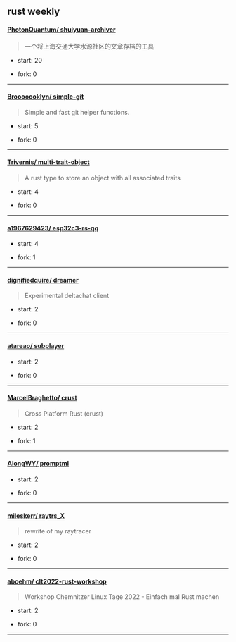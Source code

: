 ## rust weekly

#### [PhotonQuantum/ shuiyuan-archiver](https://github.com/PhotonQuantum/shuiyuan-archiver)
>  一个将上海交通大学水源社区的文章存档的工具
+ start: 20
+ fork: 0
---
#### [Brooooooklyn/ simple-git](https://github.com/Brooooooklyn/simple-git)
>  Simple and fast git helper functions.
+ start: 5
+ fork: 0
---
#### [Trivernis/ multi-trait-object](https://github.com/Trivernis/multi-trait-object)
>  A rust type to store an object with all associated traits
+ start: 4
+ fork: 0
---
#### [a1967629423/ esp32c3-rs-qq](https://github.com/a1967629423/esp32c3-rs-qq)
>  
+ start: 4
+ fork: 1
---
#### [dignifiedquire/ dreamer](https://github.com/dignifiedquire/dreamer)
>  Experimental deltachat client 
+ start: 2
+ fork: 0
---
#### [atareao/ subplayer](https://github.com/atareao/subplayer)
>  
+ start: 2
+ fork: 0
---
#### [MarcelBraghetto/ crust](https://github.com/MarcelBraghetto/crust)
>  Cross Platform Rust (crust)
+ start: 2
+ fork: 1
---
#### [AlongWY/ promptml](https://github.com/AlongWY/promptml)
>  
+ start: 2
+ fork: 0
---
#### [mileskerr/ raytrs_X](https://github.com/mileskerr/raytrs_X)
>  rewrite of my raytracer
+ start: 2
+ fork: 0
---
#### [aboehm/ clt2022-rust-workshop](https://github.com/aboehm/clt2022-rust-workshop)
>  Workshop Chemnitzer Linux Tage 2022 - Einfach mal Rust machen
+ start: 2
+ fork: 0
---